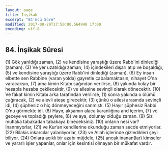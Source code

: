 ```yaml
---
layout: page
title: İnşikak
excerpt: "84'ncü Sûre"
modified: 2017-08-29T17:50:00.564948 17:00
encoding: utf-8
---
```


## 84. İnşikak Sûresi

(1) Gök yarıldığı zaman,
(2) ve kendisine yaraştığı üzere Rabb'ini dinlediği (zaman).
(3) Ve yer uzatıldığı zaman, 
(4) içindekileri dışarı atıp ve boşaldığı,
(5) ve kendisine yaraştığı üzere Rabb'ini dinlediği (zaman).
(6) Ey insan elbette sen Rabbine (varan yolda) gayretle çabalamaktasın, nihayet O’na varacaksın,
(7) ama kimin Kitabı sağından verilirse,
(8) yakında kolay bir hesapla hesaba çekilecektir,
(9) ve ailesine sevinçli olarak dönecektir. 
(10) Ve fakat kimin Kitabı arka tarafından verilirse,
(1) sonra yakında o ölümü çağıracak,
(2) ve alevli ateşe girecektir, 
(3) çünkü o ailesi arasında sevinçli idi,
(4) şüphesiz o hiç dönmeyeceğini sanmıştı.
(5) Hayır şüphesiz Rabbi O’nu görmekte idi.
(6) Hayır, akşamın alaca karanlığına and içerim,
(7) ve geceye ve topladığı şeylere, 
(8) ve aya, dolunay olduğu zaman.
(9) Siz mutlaka tabakadan tabakaya bineceksiniz. 
(10) onların nesi var? İnanmıyorlar,
(21) ve Kur’an kendilerine okunduğu zaman secde etmiyorlar.
(22) Bilakis inkarcılar yalanlıyorlar,
(23) ve Allah içlerinde gizledikleri şeyi biliyor. 
(24) Onlara acıklı bir azabı müjdele,
(25) ancak inanan(lar) kimseler ve yararlı işler yapanlar, onlar için kesintisi olmayan bir mükafat vardır. 
